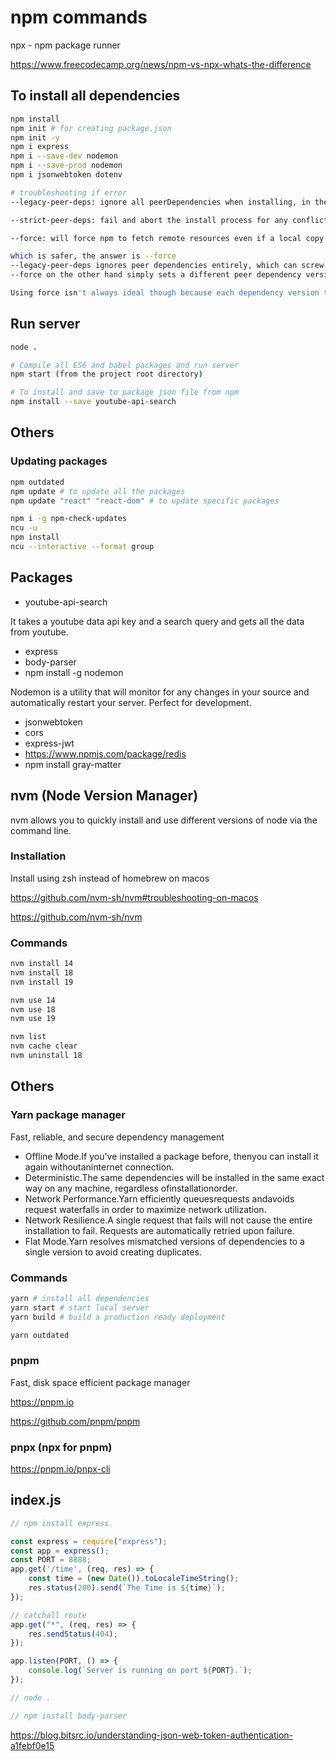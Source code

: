 # npm commands

npx - npm package runner

https://www.freecodecamp.org/news/npm-vs-npx-whats-the-difference

## To install all dependencies

```bash
npm install
npm init # for creating package.json
npm init -y
npm i express
npm i --save-dev nodemon
npm i --save-prod nodemon
npm i jsonwebtoken dotenv

# troubleshooting if error
--legacy-peer-deps: ignore all peerDependencies when installing, in the style of npm version 4 through version 6.

--strict-peer-deps: fail and abort the install process for any conflicting peerDependencies when encountered. By default, npm will only crash for peerDependencies conflicts caused by the direct dependencies of the root project.

--force: will force npm to fetch remote resources even if a local copy exists on disk.

which is safer, the answer is --force
--legacy-peer-deps ignores peer dependencies entirely, which can screw up your dependency resolution.
--force on the other hand simply sets a different peer dependency version for conflicting dependencies

Using force isn't always ideal though because each dependency version takes up extra space. Using force with many dependencies will increase your total space requirement a decent amount.
```

## Run server

```bash
node .

# Compile all ES6 and babel packages and run server
npm start (from the project root directory)

# To install and save to package json file from npm
npm install --save youtube-api-search
```

## Others

### Updating packages

```bash
npm outdated
npm update # to update all the packages
npm update "react" "react-dom" # to update specific packages

npm i -g npm-check-updates
ncu -u
npm install
ncu --interactive --format group
```

## Packages

- youtube-api-search

It takes a youtube data api key and a search query and gets all the data from youtube.

- express
- body-parser
- npm install -g nodemon

Nodemon is a utility that will monitor for any changes in your source and automatically restart your server. Perfect for development.

- jsonwebtoken
- cors
- express-jwt
- https://www.npmjs.com/package/redis
- npm install gray-matter

## nvm (Node Version Manager)

nvm allows you to quickly install and use different versions of node via the command line.

### Installation

Install using zsh instead of homebrew on macos

https://github.com/nvm-sh/nvm#troubleshooting-on-macos

https://github.com/nvm-sh/nvm

### Commands

```bash
nvm install 14
nvm install 18
nvm install 19

nvm use 14
nvm use 18
nvm use 19

nvm list
nvm cache clear
nvm uninstall 18
```

## Others

### Yarn package manager

Fast, reliable, and secure dependency management

- Offline Mode.If you've installed a package before, thenyou can install it again withoutaninternet connection.
- Deterministic.The same dependencies will be installed in the same exact way on any machine, regardless ofinstallationorder.
- Network Performance.Yarn efficiently queuesrequests andavoids request waterfalls in order to maximize network utilization.
- Network Resilience.A single request that fails will not cause the entire installation to fail. Requests are automatically retried upon failure.
- Flat Mode.Yarn resolves mismatched versions of dependencies to a single version to avoid creating duplicates.

### Commands

```bash
yarn # install all dependencies
yarn start # start local server
yarn build # build a production ready deployment

yarn outdated
```

### pnpm

Fast, disk space efficient package manager

https://pnpm.io

https://github.com/pnpm/pnpm

### pnpx (npx for pnpm)

https://pnpm.io/pnpx-cli

## index.js

```js
// npm install express

const express = require("express");
const app = express();
const PORT = 8888;
app.get('/time', (req, res) => {
    const time = (new Date()).toLocaleTimeString();
    res.status(200).send(`The Time is ${time}`);
});

// catchall route
app.get("*", (req, res) => {
    res.sendStatus(404);
});

app.listen(PORT, () => {
    console.log(`Server is running on port ${PORT}.`);
});

// node .

// npm install body-parser
```

https://blog.bitsrc.io/understanding-json-web-token-authentication-a1febf0e15
